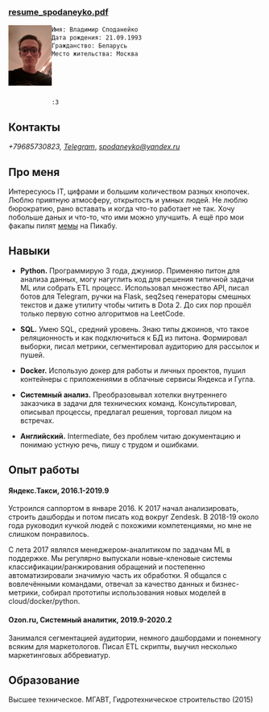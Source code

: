 ### [resume_spodaneyko.pdf](https://github.com/meowzth/meowzth.github.io/raw/master/spodaneyko.pdf)

<img align="left" img src="./img.png" width="17%">

	Имя: Владимир Споданейко
	Дата рождения: 21.09.1993
	Гражданство: Беларусь
	Место жительства: Москва





	:3


## Контакты


*+79685730823, [Telegram](https://t.me/meowzaebis)*,
*spodaneyko@yandex.ru*



## Про меня

Интересуюсь IT, цифрами и большим количеством разных кнопочек. Люблю приятную атмосферу, открытость и умных людей. Не люблю бюрократию, рано вставать и когда что-то работает не так. Хочу побольше даных и что-то, что ими можно улучшить. А ещё про мои факапы пилят [мемы](https://pikabu.ru/story/tekhpodderzhka_yandeks_taksi_6109211) на Пикабу.


## Навыки

* **Python.** Программирую 3 года, джуниор. Применяю питон для анализа данных, могу нагуглить код для решения типичной задачи ML или собрать ETL процесс. Использовал множество API, писал ботов для Telegram, ручки на Flask, seq2seq генераторы смешных текстов и даже утилиту чтобы читить в Dota 2. До сих пор прошёл только первую сотню алгоритмов на LeetCode.

* **SQL.**  Умею SQL, средний уровень. Знаю типы джоинов, что такое реляционность и как подключиться к БД из питона. Формировал выборки, писал метрики, сегментировал аудиторию для рассылок и пушей.

* **Docker.** Использую докер для работы и личных проектов, пушил контейнеры с приложениями в облачные сервисы Яндекса и Гугла.

* **Системный анализ.** Преобразовывал хотелки внутреннего заказчика в задачи для технических команд. Консультировал, описывал процессы, предлагал решения, торговал лицом на встречах.

* **Английский.** Intermediate, без проблем читаю документацию и понимаю устную речь, пишу с трудом и ошибками.


## Опыт работы
#### Яндекс.Такси, 2016.1-2019.9
Устроился саппортом в январе 2016. К 2017 начал анализировать, строить дашборды и потом писать код вокруг Zendesk. В 2018-19 около года руководил кучкой людей с похожими компетенциями, но мне не слишком понравилось.

С лета 2017 являлся менеджером-аналитиком по задачам ML в поддержке. Мы регулярно выпускали новые-кленовые системы классификации/ранжирования обращений и постепенно автоматизировали значимую часть их обработки. Я общался с вовлечёнными командами, отвечал за качество данных и бизнес-метрики, собирал прототипы использования новых моделей в cloud/docker/python.

#### Ozon.ru, Сиcтемный аналитик, 2019.9-2020.2
Занимался сегментацией аудитории, немного дашбордами и понемногу всяким для маркетологов. Писал ETL скрипты, выучил несколько маркетинговых аббревиатур.

## Образование
Высшее техническое. МГАВТ, Гидротехническое строительство (2015)
